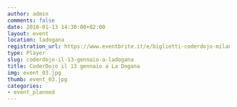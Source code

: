 ```yaml
---
author: admin
comments: false
date: 2018-01-13 14:30:00+02:00
layout: event
location: ladogana
registration_url: https://www.eventbrite.it/e/biglietti-coderdojo-milano-la-dogana-di-milano-41887767440
type: Player
slug: coderdojo-il-13-gennaio-a-ladogana
title: CoderDojo il 13 gennaio a La Dogana
img: event_03.jpg
thumb: event_03.jpg
categories:
- event_planned
---
```

